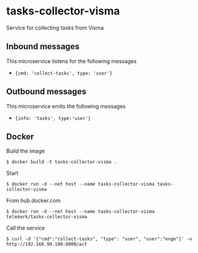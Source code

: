 # tasks-collector-visma
Service for collecting tasks from Visma

## Inbound messages
This microservice listens for the following messages


- ```{cmd: 'collect-tasks', type: 'user'}```

## Outbound messages
This microservice emits the following messages

- ```{info: 'tasks', type:'user'}```

## Docker
Build the image

```
$ docker build -t tasks-collector-visma .
```

Start

```
$ docker run -d --net host --name tasks-collector-visma tasks-collector-visma
```

From hub.docker.com

```
$ docker run -d --net host --name tasks-collector-visma telemark/tasks-collector-visma
```

Call the service

```
$ curl -d '{"cmd":"collect-tasks", "type": "user", "user":"enge"}' -v http://192.168.99.100:8000/act
```
